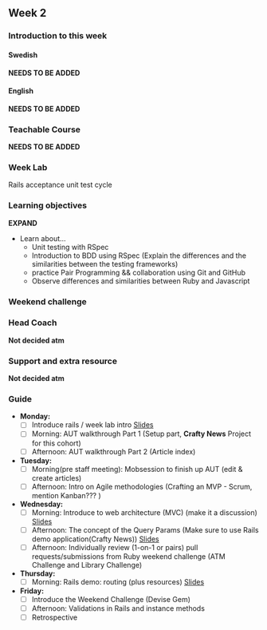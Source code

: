 ## Week 2
### Introduction to this week

#### Swedish
**NEEDS TO BE ADDED**

#### English
**NEEDS TO BE ADDED**

### Teachable Course
**NEEDS TO BE ADDED**

### Week Lab
Rails acceptance unit test cycle

### Learning objectives
**EXPAND**
* Learn about...
  - Unit testing with RSpec
  - Introduction to BDD using RSpec (Explain the differences and the similarities between the testing frameworks)
  - practice Pair Programming && collaboration using Git and GitHub
  - Observe differences and similarities between Ruby and Javascript

### Weekend challenge

### Head Coach 
**Not decided atm**

### Support and extra resource
**Not decided atm**

### Guide
- **Monday:**
  - [ ] Introduce rails / week lab intro [Slides](https://docs.google.com/presentation/d/1QBSlHd6hlmfsHeLhP_R6H1xlfsyYjmN-JxTcF2zRbns/edit?usp=sharing)
  - [ ] Morning: AUT walkthrough Part 1 (Setup part, **Crafty News** Project for this cohort)
  - [ ] Afternoon: AUT walkthrough Part 2 (Article index)

- **Tuesday:**
  - [ ] Morning(pre staff meeting): Mobsession to finish up AUT (edit & create articles)
  - [ ] Afternoon: Intro on Agile methodologies (Crafting an MVP - Scrum, mention Kanban??? )
  
- **Wednesday:**
  - [ ] Morning: Introduce to web architecture (MVC) (make it a discussion) [Slides](https://docs.google.com/presentation/d/14Z4aPjdDTgeuQdup2MoiZrmUSSDce7R3I5dcotg7uyc/edit?usp=sharing)
  - [ ] Afternoon: The concept of the Query Params (Make sure to use Rails demo application(Crafty News)) [Slides](https://docs.google.com/presentation/d/1WQiq29ZR4rQvhyH7N2HelmCUeD2qzuaBo03O12Rjsp4/edit?usp=sharing)
  - [ ] Afternoon: Individually review (1-on-1 or pairs) pull requests/submissions from Ruby weekend challenge (ATM Challenge and Library Challenge)
   
- **Thursday:**
  - [ ] Morning: Rails demo: routing (plus resources) [Slides](https://docs.google.com/presentation/d/1Eu_x1eO9Zkmkb1RyflUONTipOjnDUtfUmSabO8-jyoQ)

- **Friday:**
  - [ ] Introduce the Weekend Challenge (Devise Gem)
  - [ ] Afternoon: Validations in Rails and instance methods
  - [ ] Retrospective
